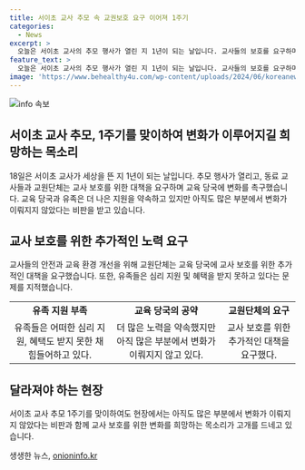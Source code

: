 ```yaml
---
title: 서이초 교사 추모 속 교권보호 요구 이어져 1주기
categories:
  - News
excerpt: >
  오늘은 서이초 교사의 추모 행사가 열린 지 1년이 되는 날입니다. 교사들의 보호를 요구하며 교육 당국에 변화를 촉구하는 목소리가 높아지고 있습니다. 교원단체와 유족들은 교사들을 위한 더 많은 지원과 실질적인 변화를 요구하고, 교육당국은 노력을 약속하고 있습니다. 하지만 유족들에 대한 부족한 지원 문제도 제기되고 있습니다. 1년이 지난 지금도 변화가 부족하다는 분위기 속에서 교사들은 미래에 대한 변화를 희망하고 있습니다.
feature_text: >
  오늘은 서이초 교사의 추모 행사가 열린 지 1년이 되는 날입니다. 교사들의 보호를 요구하며 교육 당국에 변화를 촉구하는 목소리가 높아지고 있습니다. 교원단체와 유족들은 교사들을 위한 더 많은 지원과 실질적인 변화를 요구하고, 교육당국은 노력을 약속하고 있습니다. 하지만 유족들에 대한 부족한 지원 문제도 제기되고 있습니다. 1년이 지난 지금도 변화가 부족하다는 분위기 속에서 교사들은 미래에 대한 변화를 희망하고 있습니다.
image: 'https://www.behealthy4u.com/wp-content/uploads/2024/06/koreanews.jpg'
---
```


<p><img src="https://www.behealthy4u.com/wp-content/uploads/2024/06/koreanews.jpg" alt="info 속보" /></p>

<h2 data-ke-size="size26">서이초 교사 추모, 1주기를 맞이하여 변화가 이루어지길 희망하는 목소리</h2>

<p data-ke-size="size16">18일은 서이초 교사가 세상을 뜬 지 1년이 되는 날입니다. 추모 행사가 열리고, 동료 교사들과 교원단체는 교사 보호를 위한 대책을 요구하며 교육 당국에 변화를 촉구했습니다. 교육 당국과 유족은 더 나은 지원을 약속하고 있지만 아직도 많은 부분에서 변화가 이뤄지지 않았다는 비판을 받고 있습니다.</p>

<h2 data-ke-size="size26">교사 보호를 위한 추가적인 노력 요구</h2>

<p data-ke-size="size16">교사들의 안전과 교육 환경 개선을 위해 교원단체는 교육 당국에 교사 보호를 위한 추가적인 대책을 요구했습니다. 또한, 유족들은 심리 지원 및 혜택을 받지 못하고 있다는 문제를 지적했습니다.</p>

<table>
    <tr>
        <td style="text-align: center; height: 17px;"><b>유족 지원 부족</b></td>
        <td style="text-align: center; height: 17px;"><b>교육 당국의 공약</b></td>
        <td style="text-align: center; height: 17px;"><b>교원단체의 요구</b></td>
    </tr>
    <tr>
        <td style="text-align: center; height: 17px;">유족들은 어떠한 심리 지원, 혜택도 받지 못한 채 힘들어하고 있다.</td>
        <td style="text-align: center; height: 17px;">더 많은 노력을 약속했지만 아직 많은 부분에서 변화가 이뤄지지 않고 있다.</td>
        <td style="text-align: center; height: 17px;">교사 보호를 위한 추가적인 대책을 요구했다.</td>
    </tr>
</table>

<h2 data-ke-size="size26">달라져야 하는 현장</h2>

<p data-ke-size="size16">서이초 교사 추모 1주기를 맞이하여도 현장에서는 아직도 많은 부분에서 변화가 이뤄지지 않았다는 비판과 함께 교사 보호를 위한 변화를 희망하는 목소리가 고개를 드네고 있습니다.</p>
생생한 뉴스, <a href="https://onioninfo.kr" rel="dofollow">onioninfo.kr</a>


